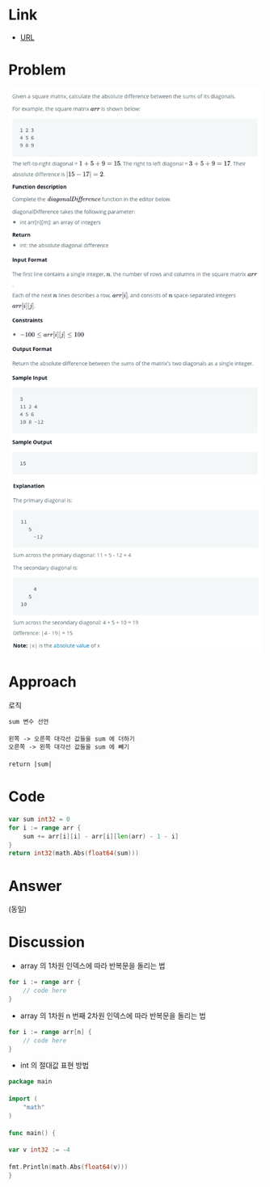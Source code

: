 # Link

- [URL](https://www.hackerrank.com/challenges/diagonal-difference/problem?isFullScreen=true)

# Problem

![](/.uploads/2021-08-02-11-31-20.png)
![](/.uploads/2021-08-02-11-31-33.png)

# Approach

로직

``` txt
sum 변수 선언

왼쪽 -> 오른쪽 대각선 값들을 sum 에 더하기
오른쪽 -> 왼쪽 대각선 값들을 sum 에 빼기

return |sum|
```

# Code

``` go
var sum int32 = 0
for i := range arr {
    sum += arr[i][i] - arr[i][len(arr) - 1 - i]
}
return int32(math.Abs(float64(sum)))
```

# Answer

(동일)

# Discussion

- array 의 1차원 인덱스에 따라 반복문을 돌리는 법

``` go
for i := range arr {
    // code here
}
```

- array 의 1차원 n 번째 2차원 인덱스에 따라 반복문을 돌리는 법

``` go
for i := range arr[n] {
    // code here
}
```

- int 의 절대값 표현 방법

``` go
package main

import (
    "math"
)

func main() {

var v int32 := -4

fmt.Println(math.Abs(float64(v)))
}
```